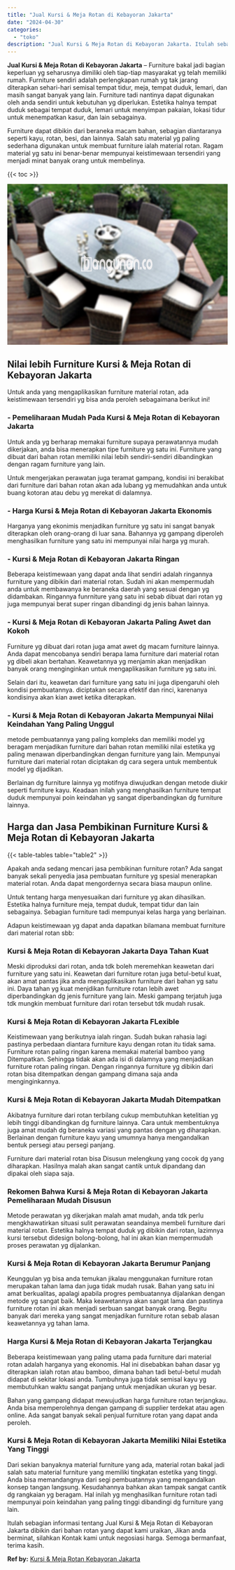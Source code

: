 ```yaml
---
title: "Jual Kursi & Meja Rotan di Kebayoran Jakarta"
date: "2024-04-30"
categories: 
  - "toko"
description: "Jual Kursi & Meja Rotan di Kebayoran Jakarta. Itulah sebagian informasi tentang Jual Kursi & Meja Rotan di Kebayoran Jakarta dibikin dari bahan rotan yang da..."
---
```


**Jual Kursi & Meja Rotan di Kebayoran Jakarta** – Furniture bakal jadi bagian keperluan yg seharusnya dimiliki oleh tiap-tiap masyarakat yg telah memiliki rumah. Furniture sendiri adalah perlengkapan rumah yg tak jarang diterapkan sehari-hari semisal tempat tidur, meja, tempat duduk, lemari, dan masih sangat banyak yang lain. Furniture tadi nantinya dapat digunakan oleh anda sendiri untuk kebutuhan yg diperlukan. Estetika halnya tempat duduk sebagai tempat duduk, lemari untuk menyimpan pakaian, lokasi tidur untuk menempatkan kasur, dan lain sebagainya.

Furniture dapat dibikin dari beraneka macam bahan, sebagian diantaranya seperti kayu, rotan, besi, dan lainnya. Salah satu material yg paling sederhana digunakan untuk membuat furniture ialah material rotan. Ragam material yg satu ini benar-benar mempunyai keistimewaan tersendiri yang menjadi minat banyak orang untuk membelinya.

{{< toc >}}

![Jual Kursi & Meja Rotan di Kebayoran Jakarta](/images/kursi-meja-rotan-murah10.png)

## Nilai lebih Furniture Kursi & Meja Rotan di Kebayoran Jakarta

Untuk anda yang mengaplikasikan furniture material rotan, ada keistimewaan tersendiri yg bisa anda peroleh sebagaimana berikut ini!

### \- Pemeliharaan Mudah Pada Kursi & Meja Rotan di Kebayoran Jakarta

Untuk anda yg berharap memakai furniture supaya perawatannya mudah dikerjakan, anda bisa menerapkan tipe furniture yg satu ini. Furniture yang dibuat dari bahan rotan memiliki nilai lebih sendiri-sendiri dibandingkan dengan ragam furniture yang lain.

Untuk mengerjakan perawatan juga teramat gampang, kondisi ini berakibat dari furniture dari bahan rotan akan ada lubang yg memudahkan anda untuk buang kotoran atau debu yg merekat di dalamnya.

### \- Harga Kursi & Meja Rotan di Kebayoran Jakarta Ekonomis

Harganya yang ekonimis menjadikan furniture yg satu ini sangat banyak diterapkan oleh orang-orang di luar sana. Bahannya yg gampang diperoleh menghasilkan furniture yang satu ini mempunyai nilai harga yg murah.

### \- Kursi & Meja Rotan di Kebayoran Jakarta Ringan

Beberapa keistimewaan yang dapat anda lihat sendiri adalah ringannya furniture yang dibikin dari material rotan. Sudah ini akan mempermudah anda untuk membawanya ke beraneka daerah yang sesuai dengan yg didambakan. Ringannya funrniture yang satu ini sebab dibuat dari rotan yg juga mempunyai berat super ringan dibandingi dg jenis bahan lainnya.

### \- Kursi & Meja Rotan di Kebayoran Jakarta Paling Awet dan Kokoh

Furniture yg dibuat dari rotan juga amat awet dg macam furniture lainnya. Anda dapat mencobanya sendiri berapa lama furniture dari material rotan yg dibeli akan bertahan. Keawetannya yg menjamin akan menjadikan banyak orang menginginkan untuk mengaplikasikan furniture yg satu ini.

Selain dari itu, keawetan dari furniture yang satu ini juga dipengaruhi oleh kondisi pembuatannya. diciptakan secara efektif dan rinci, karenanya kondisinya akan kian awet ketika diterapkan.

### \- Kursi & Meja Rotan di Kebayoran Jakarta Mempunyai Nilai Keindahan Yang Paling Unggul

metode pembuatannya yang paling kompleks dan memiliki model yg beragam menjadikan furniture dari bahan rotan memiliki nilai estetika yg paling menawan diperbandingkan dengan furniture yang lain. Mempunyai furniture dari material rotan diciptakan dg cara segera untuk membentuk model yg dijadikan.

Berlainan dg furniture lainnya yg motifnya diwujudkan dengan metode diukir seperti furniture kayu. Keadaan inilah yang menghasilkan furniture tempat duduk mempunyai poin keindahan yg sangat diperbandingkan dg furniture lainnya.

## Harga dan Jasa Pembikinan Furniture Kursi & Meja Rotan di Kebayoran Jakarta

{{< table-tables table="table2" >}}

Apakah anda sedang mencari jasa pembikinan furniture rotan? Ada sangat banyak sekali penyedia jasa pembuatan furniture yg spesial menerapkan material rotan. Anda dapat mengordernya secara biasa maupun online.

Untuk tentang harga menyesuaikan dari furniture yg akan dihasilkan. Estetika halnya furniture meja, tempat duduk, tempat tidur dan lain sebagainya. Sebagian furniture tadi mempunyai kelas harga yang berlainan.

Adapun keistimewaan yg dapat anda dapatkan bilamana membuat furniture dari material rotan sbb:

### Kursi & Meja Rotan di Kebayoran Jakarta Daya Tahan Kuat

Meski diproduksi dari rotan, anda tdk boleh meremehkan keawetan dari furniture yang satu ini. Keawetan dari furniture rotan juga betul-betul kuat, akan amat pantas jika anda mengaplikasikan furniture dari bahan yg satu ini. Daya tahan yg kuat menjdikan furniture rotan lebih awet diperbandingkan dg jenis furniture yang lain. Meski gampang terjatuh juga tdk mungkin membuat furniture dari rotan tersebut tdk mudah rusak.

### Kursi & Meja Rotan di Kebayoran Jakarta FLexible

Keistimewaan yang berikutnya ialah ringan. Sudah bukan rahasia lagi pastinya perbedaan diantara furniture kayu dengan rotan itu tidak sama. Furniture rotan paling ringan karena memakai material bamboo yang Ditempatkan. Sehingga tidak akan ada isi di dalamnya yang menjadikan furniture rotan paling ringan. Dengan ringannya furniture yg dibikin dari rotan bisa ditempatkan dengan gampang dimana saja anda menginginkannya.

### Kursi & Meja Rotan di Kebayoran Jakarta Mudah Ditempatkan

Akibatnya furniture dari rotan terbilang cukup membutuhkan ketelitian yg lebih tinggi dibandingkan dg furniture lainnya. Cara untuk membentuknya juga amat mudah dg beraneka variasi yang pantas dengan yg diharapkan. Berlainan dengan furniture kayu yang umumnya hanya mengandalkan bentuk persegi atau persegi panjang.

Furniture dari material rotan bisa Disusun melengkung yang cocok dg yang diharapkan. Hasilnya malah akan sangat cantik untuk dipandang dan dipakai oleh siapa saja.

### Rekomen Bahwa Kursi & Meja Rotan di Kebayoran Jakarta Pemeliharaan Mudah Disusun

Metode perawatan yg dikerjakan malah amat mudah, anda tdk perlu mengkhawatirkan situasi sulit perawatan seandainya membeli furniture dari material rotan. Estetika halnya tempat duduk yg dibikin dari rotan, lazimnya kursi tersebut didesign bolong-bolong, hal ini akan kian mempermudah proses perawatan yg dijalankan.

### Kursi & Meja Rotan di Kebayoran Jakarta Berumur Panjang

Keunggulan yg bisa anda temukan jikalau menggunakan furniture rotan merupakan tahan lama dan juga tidak mudah rusak. Bahan yang satu ini amat berkualitas, apalagi apabila progres pembuatannya dijalankan dengan metode yg sangat baik. Maka keawetannya akan sangat lama dan pastinya furniture rotan ini akan menjadi serbuan sangat banyak orang. Begitu banyak dari mereka yang sangat menjadikan furniture rotan sebab alasan keawetannya yg tahan lama.

### Harga Kursi & Meja Rotan di Kebayoran Jakarta Terjangkau

Beberapa keistimewaan yang paling utama pada furniture dari material rotan adalah harganya yang ekonomis. Hal ini disebabkan bahan dasar yg diterapkan ialah rotan atau bamboo, dimana bahan tadi betul-betul mudah didapat di sekitar lokasi anda. Tumbuhnya juga tidak semisal kayu yg membutuhkan waktu sangat panjang untuk menjadikan ukuran yg besar.

Bahan yang gampang didapat mewujudkan harga furniture rotan terjangkau. Anda bisa memperolehnya dengan gampang di supplier terdekat atau agen online. Ada sangat banyak sekali penjual furniture rotan yang dapat anda peroleh.

### Kursi & Meja Rotan di Kebayoran Jakarta Memiliki Nilai Estetika Yang Tinggi

Dari sekian banyaknya material furniture yang ada, material rotan bakal jadi salah satu material furniture yang memiliki tingkatan estetika yang tinggi. Anda bisa memandangnya dari segi pembuatannya yang mengandalkan konsep tangan langsung. Kesudahannya bahkan akan tampak sangat cantik dg rangkaian yg beragam. Hal inilah yg menghasilkan furniture rotan tadi mempunyai poin keindahan yang paling tinggi dibandingi dg furniture yang lain.

Itulah sebagian informasi tentang Jual Kursi & Meja Rotan di Kebayoran Jakarta dibikin dari bahan rotan yang dapat kami uraikan, Jikan anda berminat, silahkan Kontak kami untuk negosiasi harga. Semoga bermanfaat, terima kasih.

**Ref by:** [Kursi & Meja Rotan Kebayoran Jakarta](https://id.wikipedia.org/wiki/Kursi)
